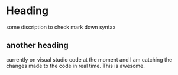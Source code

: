 # Heading 

some discription to check mark down syntax

## another heading

currently on visual studio code at the moment 
and I am catching the changes made to the code 
in real time. This is awesome.
